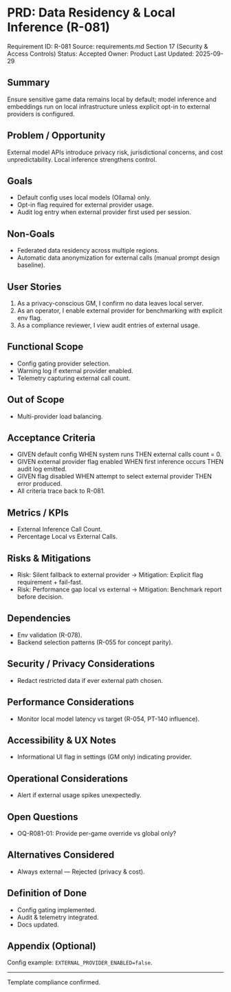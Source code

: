 # PRD: Data Residency & Local Inference (R-081)

Requirement ID: R-081
Source: requirements.md Section 17 (Security & Access Controls)
Status: Accepted
Owner: Product
Last Updated: 2025-09-29

## Summary

Ensure sensitive game data remains local by default; model inference and embeddings run on local infrastructure unless explicit opt-in to external providers is configured.

## Problem / Opportunity

External model APIs introduce privacy risk, jurisdictional concerns, and cost unpredictability. Local inference strengthens control.

## Goals

- Default config uses local models (Ollama) only.
- Opt-in flag required for external provider usage.
- Audit log entry when external provider first used per session.

## Non-Goals

- Federated data residency across multiple regions.
- Automatic data anonymization for external calls (manual prompt design baseline).

## User Stories

1. As a privacy-conscious GM, I confirm no data leaves local server.
2. As an operator, I enable external provider for benchmarking with explicit env flag.
3. As a compliance reviewer, I view audit entries of external usage.

## Functional Scope

- Config gating provider selection.
- Warning log if external provider enabled.
- Telemetry capturing external call count.

## Out of Scope

- Multi-provider load balancing.

## Acceptance Criteria

- GIVEN default config WHEN system runs THEN external calls count = 0.
- GIVEN external provider flag enabled WHEN first inference occurs THEN audit log emitted.
- GIVEN flag disabled WHEN attempt to select external provider THEN error produced.
- All criteria trace back to R-081.

## Metrics / KPIs

- External Inference Call Count.
- Percentage Local vs External Calls.

## Risks & Mitigations

- Risk: Silent fallback to external provider → Mitigation: Explicit flag requirement + fail-fast.
- Risk: Performance gap local vs external → Mitigation: Benchmark report before decision.

## Dependencies

- Env validation (R-078).
- Backend selection patterns (R-055 for concept parity).

## Security / Privacy Considerations

- Redact restricted data if ever external path chosen.

## Performance Considerations

- Monitor local model latency vs target (R-054, PT-140 influence).

## Accessibility & UX Notes

- Informational UI flag in settings (GM only) indicating provider.

## Operational Considerations

- Alert if external usage spikes unexpectedly.

## Open Questions

- OQ-R081-01: Provide per-game override vs global only?

## Alternatives Considered

- Always external — Rejected (privacy & cost).

## Definition of Done

- Config gating implemented.
- Audit & telemetry integrated.
- Docs updated.

## Appendix (Optional)

Config example: `EXTERNAL_PROVIDER_ENABLED=false`.

---
Template compliance confirmed.
